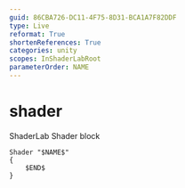 ```yaml
---
guid: 86CBA726-DC11-4F75-8D31-BCA1A7F82DDF
type: Live
reformat: True
shortenReferences: True
categories: unity
scopes: InShaderLabRoot
parameterOrder: NAME
---
```


# shader

ShaderLab Shader block

```
Shader "$NAME$"
{
    $END$
}
```
